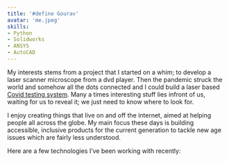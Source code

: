 ```yaml
---
title: '#define Gourav'
avatar: 'me.jpeg'
skills:
- Python
- Solidworks
- ANSYS
- AutoCAD
---
```


My interests stems from a project that I started on a whim; to develop a laser scanner microscope from a dvd player. Then the pandemic struck the world and somehow all the dots connected and I could build a laser based [Covid testing system](https://www.hackster.io/laserx/diagnostics-via-disc-5793c0#story). Many a times interesting stuff lies infront of us, waiting for us to reveal it; we just need to know where to look for.

I enjoy creating things that live on and off the internet, aimed at helping people all across the globe. My main focus these days is building accessible, inclusive products for the current generation to tackle new age issues which are fairly less understood. 

Here are a few technologies I’ve been working with recently: